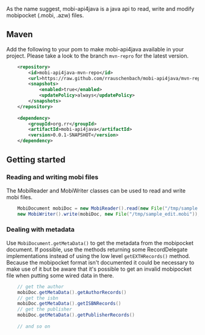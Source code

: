 As the name suggest, mobi-api4java is a java api to read, write and modify mobipocket (.mobi, .azw) files.

## Maven
Add the following to your pom to make mobi-api4java available in your project. Please take a look to the branch `mvn-repro` for the latest version.
```xml
	<repository>
		<id>mobi-api4java-mvn-repo</id>
		<url>https://raw.github.com/rrauschenbach/mobi-api4java/mvn-repo/</url>
		<snapshots>
			<enabled>true</enabled>
			<updatePolicy>always</updatePolicy>
		</snapshots>
	</repository>
	
	<dependency>
		<groupId>org.rr</groupId>
		<artifactId>mobi-api4java</artifactId>
		<version>0.0.1-SNAPSHOT</version>
	</dependency>
```


## Getting started
### Reading and writing mobi files
The MobiReader and MobiWriter classes can be used to read and write mobi files.  
```java
	MobiDocument mobiDoc = new MobiReader().read(new File("/tmp/sample.mobi"));
	new MobiWriter().write(mobiDoc, new File("/tmp/sample_edit.mobi"));
```
### Dealing with metadata
Use `MobiDocument.getMetaData()` to get the metadata from the mobipocket document. If possible, use the methods returning some RecordDelegate implementations instead of using the low level `getEXTHRecords()` method. 
Because the mobipocket format isn't documented it could be necessary to make use of it but be aware that it's possible to get an invalid mobipocket file when putting some wired data in there.     
```java
	// get the author
	mobiDoc.getMetaData().getAuthorRecords()
	// get the isbn
	mobiDoc.getMetaData().getISBNRecords()
	// get the publisher
	mobiDoc.getMetaData().getPublisherRecords()
	
	// and so on
```
### 